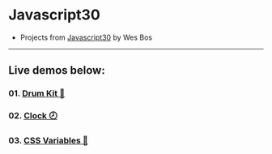 # Javascript30
- Projects from [Javascript30](https://javascript30.com/) by Wes Bos

---

## Live demos below:

### 01. [Drum Kit 🥁](https://drum-kit9000.vercel.app)
### 02. [Clock 🕗](https://2-clock.vercel.app)
### 03. [CSS Variables 🎢](https://changer9000.vercel.app)


